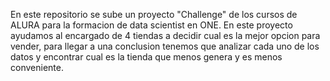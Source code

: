 En este repositorio se sube un proyecto "Challenge" de los cursos de ALURA para la formacion de data scientist en ONE. En este proyecto ayudamos al encargado de 4 tiendas a decidir 
cual es la mejor opcion para vender, para llegar a una conclusion tenemos que analizar cada uno de los datos y encontrar cual es la tienda que menos genera y es menos conveniente.
